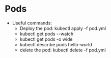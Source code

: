# Pods
- Useful commands:
  - Deploy the pod: kubectl apply -f pod.yml
  - kubectl get pods --watch
  - kubectl get pods -o wide
  - kubectl describe pods hello-world
  - delete the pod: kubectl delete -f pod.yml